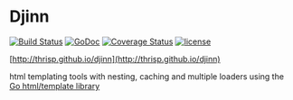 # Djinn
[![Build Status](https://travis-ci.org/thrisp/djinn.svg?branch=develop)](https://travis-ci.org/thrisp/djinn)
[![GoDoc](https://godoc.org/github.com/thrisp/djinn?status.png)](https://godoc.org/github.com/thrisp/djinn)
[![Coverage Status](https://coveralls.io/repos/thrisp/djinn/badge.png?branch=master)](https://coveralls.io/r/thrisp/djinn?branch=master)
[![license](http://img.shields.io/badge/license-MIT-red.svg?style=flat)](https://raw.githubusercontent.com/thrisp/djinn/master/LICENSE)

[http://thrisp.github.io/djinn](http://thrisp.github.io/djinn)

html templating tools with nesting, caching and multiple loaders using the [Go html/template library](http://golang.org/pkg/html/template/)
